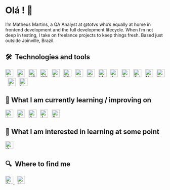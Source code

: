 # Olá ! 👋

I’m Matheus Martins, a QA Analyst at @totvs who’s equally at home in frontend development and the full development lifecycle. When I’m not deep in testing, I take on freelance projects to keep things fresh. Based just outside Joinville, Brazil.

## 🛠  Technologies and tools

<a name="learning-now"></a>

[<img src="https://img.shields.io/badge/JavaScript-282C34?logo=javascript&logoColor=F7DF1E" alt="JavaScript logo" title="JavaScript" height="25" />][tech_tools_anchor]
&nbsp;
[<img src="https://img.shields.io/badge/TypeScript-282C34?logo=typescript&logoColor=3178C6" alt="TypeScript logo" title="TypeScript" height="25" />][tech_tools_anchor]
&nbsp;
[<img src="https://img.shields.io/badge/HTML5-282C34?logo=html5&logoColor=E34F26" alt="HTML5 logo" title="HTML5" height="25" />][tech_tools_anchor]
&nbsp;
[<img src="https://img.shields.io/badge/CSS3-282C34?logo=css3&logoColor=1572B6" alt="CSS3 logo" title="CSS3" height="25" />][tech_tools_anchor]
&nbsp;
[<img src="https://img.shields.io/badge/Redux-282C34?logo=redux&logoColor=764ABC" alt="Redux logo" title="Redux" height="25" />][tech_tools_anchor]
&nbsp;
[<img src="https://img.shields.io/badge/ESLint-282C34?logo=eslint&logoColor=4B32C3" alt="ESLint logo" title="ESLint" height="25" />][tech_tools_anchor]
&nbsp;
[<img src="https://img.shields.io/badge/git-282C34?logo=git&logoColor=F05032" alt="git logo" title="git" height="25" />][tech_tools_anchor]
&nbsp;
[<img src="https://img.shields.io/badge/VS%20Code-282C34?logo=visual-studio-code&logoColor=007ACC" alt="Visual Studio Code logo" title="Visual Studio Code" height="25" />][tech_tools_anchor]
&nbsp;
[<img src="https://img.shields.io/badge/MongoDB-282C34?logo=mongodb&logoColor=47A248" alt="MongoDB logo" title="MongoDB" height="25" />][tech_tools_anchor]
&nbsp;
[<img src="https://img.shields.io/badge/Jest-282C34?logo=jest&logoColor=C21325" alt="Jest logo" title="Jest" height="25" />][tech_tools_anchor]
&nbsp;
[<img src="https://img.shields.io/badge/Sass-282C34?logo=sass&logoColor=CC6699" alt="Sass logo" title="Sass" height="25" />][learning_next_anchor]
&nbsp;
[<img src="https://img.shields.io/badge/Tailwind%20CSS-282C34?logo=tailwind-css&logoColor=38B2AC" alt="Tailwind CSS logo" title="Tailwind CSS" height="25" />][learning_next_anchor]
&nbsp;
[<img src="https://img.shields.io/badge/Node.js-282C34?logo=node.js&logoColor=339933" alt="Node.js logo" title="Node.js" height="25" />][learning_next_anchor]
&nbsp;
[<img src="https://img.shields.io/badge/Next.js-282C34?logo=next.js&logoColor=FFFFFF" alt="Next.js logo" title="Next.js" height="25" />][learning_next_anchor]
&nbsp;
[<img src="https://img.shields.io/badge/Express-282C34?logo=express&logoColor=FFFFFF" alt="Express.js logo" title="Express.js" height="25" />][learning_next_anchor]
&nbsp;
[<img src="https://img.shields.io/static/v1?label=&message=Figma&color=282C34&logo=figma&logoColor=F24E1E" alt="Figma logo" title="Figma" height="25" />][learning_next_anchor]

<a name="learning-next"></a>

## 📖  What I am currently learning / improving on  

[<img src="https://img.shields.io/badge/Java-282C34?logo=openjdk&logoColor=F89820" alt="Java logo" title="Java" height="25" />][tech_tools_anchor]
&nbsp;
[<img src="https://img.shields.io/badge/Software%20Testing-282C34?logo=testinglibrary&logoColor=E33332" alt="Software Testing logo" title="Software Testing" height="25" />][tech_tools_anchor]
&nbsp;
[<img src="https://img.shields.io/badge/SonarQube-282C34?logo=sonarqube&logoColor=4E9BCD" alt="SonarQube logo" title="SonarQube" height="25" />][tech_tools_anchor]
&nbsp;
[<img src="https://img.shields.io/badge/Android-282C34?logo=android&logoColor=3DDC84" alt="Android logo" title="Android" height="25" />][tech_tools_anchor]
&nbsp;
[<img src="https://img.shields.io/badge/React Native-282C34?logo=react&logoColor=61DAFB" alt="React Native logo" title="React Native" height="25" />][tech_tools_anchor]

## 👾  What I am interested in learning at some point  

[<img src="https://img.shields.io/badge/Go-282C34?logo=go&logoColor=00ADD8" alt="Go logo" title="Go (Golang)" height="25" />][learning_now_anchor]
&nbsp;

## 🔍  Where to find me

<a href="https://stackoverflow.com/users/23561858/matheus" target="_blank" rel="noopener noreferrer">
  <img src="https://img.shields.io/badge/Stack%20Overflow-282C34?logo=stackoverflow&logoColor=FE7A16" 
       alt="Stack Overflow logo" 
       title="Stack Overflow" 
       height="25">
</a>
&nbsp;
<a href="https://www.linkedin.com/in/matheusmartinsviana/" target="_blank" rel="noopener noreferrer">
  <img src="https://img.shields.io/badge/LinkedIn-282C34?logo=linkedin&logoColor=0077B5" 
       alt="LinkedIn logo" 
       title="LinkedIn" 
       height="25">
</a>

[tech_tools_anchor]: #olá--
[learning_now_anchor]: #learning-now
[learning_next_anchor]: #learning-next
